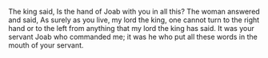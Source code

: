 The king said, Is the hand of Joab with you in all this? The woman answered and said, As surely as you live, my lord the king, one cannot turn to the right hand or to the left from anything that my lord the king has said. It was your servant Joab who commanded me; it was he who put all these words in the mouth of your servant.
